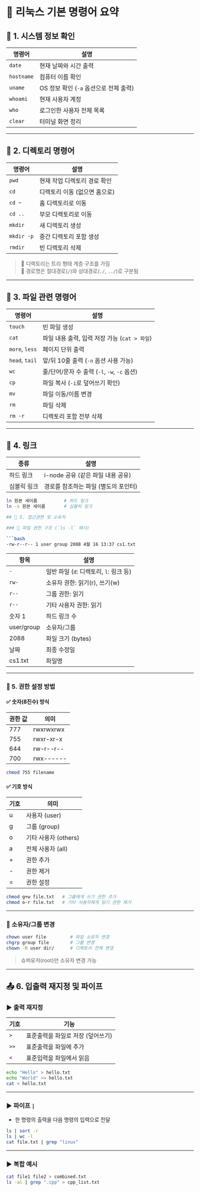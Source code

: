 # 📘 리눅스 기본 명령어 요약

## 📂 1. 시스템 정보 확인

| 명령어 | 설명 |
|--------|------|
| `date` | 현재 날짜와 시간 출력 |
| `hostname` | 컴퓨터 이름 확인 |
| `uname` | OS 정보 확인 (`-a` 옵션으로 전체 출력) |
| `whoami` | 현재 사용자 계정 |
| `who` | 로그인한 사용자 전체 목록 |
| `clear` | 터미널 화면 정리 |

---

## 📁 2. 디렉토리 명령어

| 명령어 | 설명 |
|--------|------|
| `pwd` | 현재 작업 디렉토리 경로 확인 |
| `cd` | 디렉토리 이동 (없으면 홈으로) |
| `cd ~` | 홈 디렉토리로 이동 |
| `cd ..` | 부모 디렉토리로 이동 |
| `mkdir` | 새 디렉토리 생성 |
| `mkdir -p` | 중간 디렉토리 포함 생성 |
| `rmdir` | 빈 디렉토리 삭제 |

> 🔸 디렉토리는 트리 형태 계층 구조를 가짐  
> 🔸 경로명은 절대경로(`/`)와 상대경로(`./`, `../`)로 구분됨

---

## 📄 3. 파일 관련 명령어

| 명령어 | 설명 |
|--------|------|
| `touch` | 빈 파일 생성 |
| `cat` | 파일 내용 출력, 입력 저장 가능 (`cat > 파일`) |
| `more`, `less` | 페이지 단위 출력 |
| `head`, `tail` | 앞/뒤 10줄 출력 (`-n` 옵션 사용 가능) |
| `wc` | 줄/단어/문자 수 출력 (`-l`, `-w`, `-c` 옵션) |
| `cp` | 파일 복사 (`-i`로 덮어쓰기 확인) |
| `mv` | 파일 이동/이름 변경 |
| `rm` | 파일 삭제 |
| `rm -r` | 디렉토리 포함 전부 삭제 |

---

## 🔗 4. 링크

| 종류 | 설명 |
|------|------|
| 하드 링크 | i-node 공유 (같은 파일 내용 공유) |
| 심볼릭 링크 | 경로를 참조하는 파일 (별도의 포인터) |

```bash
ln 원본 새이름          # 하드 링크
ln -s 원본 새이름       # 심볼릭 링크

## 🔐 5. 접근권한 및 소유자

### 📄 파일 권한 구조 (`ls -l` 예시)

```bash
-rw-r--r-- 1 user group 2088 4월 16 13:37 cs1.txt
```

| 항목 | 설명 |
|------|------|
| `-` | 일반 파일 (`d`: 디렉토리, `l`: 링크 등) |
| `rw-` | 소유자 권한: 읽기(r), 쓰기(w) |
| `r--` | 그룹 권한: 읽기 |
| `r--` | 기타 사용자 권한: 읽기 |
| 숫자 1 | 하드 링크 수 |
| user/group | 소유자/그룹 |
| 2088 | 파일 크기 (bytes) |
| 날짜 | 최종 수정일 |
| cs1.txt | 파일명 |

---

### 🔑 5. 권한 설정 방법

#### ✅ 숫자(8진수) 방식

| 권한 값 | 의미 |
|---------|------|
| 777 | rwxrwxrwx |
| 755 | rwxr-xr-x |
| 644 | rw-r--r-- |
| 700 | rwx------ |

```bash
chmod 755 filename
```

#### ✅ 기호 방식

| 기호 | 의미 |
|------|------|
| u | 사용자 (user) |
| g | 그룹 (group) |
| o | 기타 사용자 (others) |
| a | 전체 사용자 (all) |
| + | 권한 추가 |
| - | 권한 제거 |
| = | 권한 설정 |

```bash
chmod g+w file.txt   # 그룹에게 쓰기 권한 추가
chmod o-r file.txt   # 기타 사용자에게 읽기 권한 제거
```

---

### 👤 소유자/그룹 변경

```bash
chown user file         # 파일 소유자 변경
chgrp group file        # 그룹 변경
chown -R user dir/      # 디렉토리 전체 변경
```

> 슈퍼유저(root)만 소유자 변경 가능

---

## 📤 6. 입출력 재지정 및 파이프

### ▶ 출력 재지정

| 기호 | 기능 |
|------|------|
| `>` | 표준출력을 파일로 저장 (덮어쓰기) |
| `>>` | 표준출력을 파일에 추가 |
| `<` | 표준입력을 파일에서 읽음 |

```bash
echo "Hello" > hello.txt
echo "World" >> hello.txt
cat < hello.txt
```

---

### ▶ 파이프 `|`

- 한 명령의 출력을 다음 명령의 입력으로 전달

```bash
ls | sort -r
ls | wc -l
cat file.txt | grep "linux"
```

---

### ▶ 복합 예시

```bash
cat file1 file2 > combined.txt
ls -al | grep ".cpp" > cpp_list.txt
```

